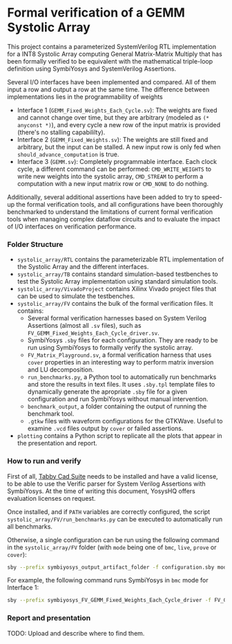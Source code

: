 # Formal verification of a GEMM Systolic Array

This project contains a parameterized SystemVerilog RTL implementation for a INT8 Systolic Array computing General Matrix-Matrix Multiply that has been formally verified to be equivalent with the mathematical triple-loop definition using SymbiYosys and SystemVerilog Assertions.

Several I/O interfaces have been implemented and compared. All of them input a row and output a row at the same time. The difference between implementations lies in the programmability of weights 

- Interface 1 (`GEMM_Fixed_Weights_Each_Cycle.sv`): The weights are fixed and cannot change over time, but they are arbitrary (modeled as `(* anyconst *)`), and every cycle a new row of the input matrix is provided (there's no stalling capabililty).
- Interface 2 (`GEMM_Fixed_Weights.sv`): The weights are still fixed and arbitrary, but the input can be stalled. A new input row is only fed when `should_advance_computation` is true.
- Interface 3 (`GEMM.sv`): Completely programmable interface. Each clock cycle, a different command can be performed: `CMD_WRITE_WEIGHTS` to write new weights into the systolic array, `CMD_STREAM` to perform a computation with a new input matrix row or `CMD_NONE` to do nothing.

Additionally, several additional assertions have been added to try to speed-up the formal verification tools, and all configurations have been thoroughly benchmarked to understand the limitations of current formal verification tools when managing complex dataflow circuits and to evaluate the impact of I/O interfaces on verification performance.

### Folder Structure

- `systolic_array/RTL` contains the parameterizable RTL implementation of the Systolic Array and the different interfaces.
- `systolic_array/TB` contains standard simulation-based testbenches to test the Systolic Array implementation using standard simulation tools.
- `systolic_array/VivadoProject` contains Xilinx Vivado project files that can be used to simulate the testbenches.
- `systolic_array/FV` contains the bulk of the formal verification files. It contains:
    - Several formal verification harnesses based on System Verilog Assertions (almost all `.sv` files), such as `FV_GEMM_Fixed_Weights_Each_Cycle_driver.sv`.
    - SymbiYosys `.sby` files for each configuration. They are ready to be run using SymbiYosys to formally verify the systolic array.
    - `FV_Matrix_Playground.sv`, a formal verification harness that uses `cover` properties in an interesting way to perform matrix inversion and LU decomposition.
    - `run_benchmarks.py`, a Python tool to automatically run benchmarks and store the results in text files. It uses `.sby.tpl` template files to dynamically generate the apropriate `.sby` file for a given configuration and run SymbiYosys without manual intervention. 
    - `benchmark_output`, a folder containing the output of running the benchmark tool.
    - `.gtkw` files with waveform configurations for the GTKWave. Useful to examine `.vcd` files output by `cover` or failed assertions.
- `plotting` contains a Python script to replicate all the plots that appear in the presentation and report.

### How to run and verify

First of all, [Tabby Cad Suite](https://www.yosyshq.com/tabby-cad-datasheet) needs to be installed and have a valid license, to be able to use the Verific parser for System Verilog Assertions with SymbiYosys. At the time of writing this document, YosysHQ offers evaluation licenses on request.

Once installed, and if `PATH` variables are correctly configured, the script `systolic_array/FV/run_benchmarks.py` can be executed to automatically run all benchmarks.

Otherwise, a single configuration can be run using the following command in the `systolic_array/FV` folder (with `mode` being one of `bmc`, `live`, `prove` or `cover`):

```bash
sby --prefix symbiyosys_output_artifact_folder -f configuration.sby mode
```

For example, the following command runs SymbiYosys in `bmc` mode for Interface 1: 

```bash
sby --prefix symbiyosys_FV_GEMM_Fixed_Weights_Each_Cycle_driver -f FV_GEMM_Fixed_Weights_Each_Cycle_driver.sby bmc
```

### Report and presentation

TODO: Upload and describe where to find them.